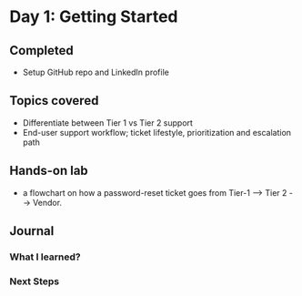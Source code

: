 # Day 1: Getting Started

## **Completed**
- Setup GitHub repo and LinkedIn profile
  
## **Topics covered**
- Differentiate between Tier 1 vs Tier 2 support
- End-user support workflow; ticket lifestyle, prioritization and escalation path
  
## **Hands-on lab**
- a flowchart on how a password-reset ticket goes from Tier-1 --> Tier 2 --> Vendor.

## **Journal**
### What I learned?

### Next Steps
